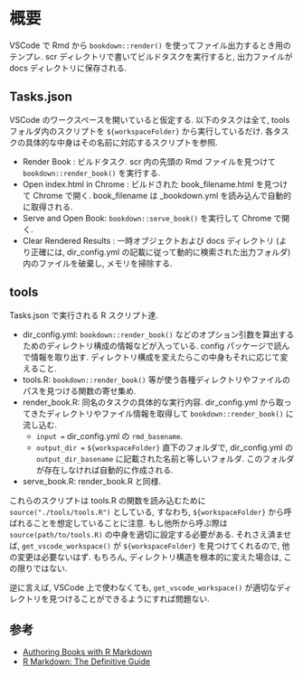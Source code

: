 # 概要

VSCode で Rmd から `bookdown::render()` を使ってファイル出力するとき用のテンプレ.
scr ディレクトリで書いてビルドタスクを実行すると, 出力ファイルが docs ディレクトリに保存される.

## Tasks.json

VSCode のワークスペースを開いていると仮定する. 以下のタスクは全て, tools フォルダ内のスクリプトを `${workspaceFolder}` から実行しているだけ. 各タスクの具体的な中身はその名前に対応するスクリプトを参照.

- Render Book : ビルドタスク. scr 内の先頭の Rmd ファイルを見つけて `bookdown::render_book()` を実行する.
- Open index.html in Chrome : ビルドされた book_filename.html を見つけて Chrome で開く. book_filename は _bookdown.yml を読み込んで自動的に取得される.
- Serve and Open Book: `bookdown::serve_book()` を実行して Chrome で開く.
- Clear Rendered Results : 一時オブジェクトおよび docs ディレクトリ (より正確には, dir_config.yml の記載に従って動的に検索された出力フォルダ) 内のファイルを破棄し, メモリを掃除する.

## tools

Tasks.json で実行される R スクリプト達.

- dir_config.yml: `bookdown::render_book()` などのオプション引数を算出するためのディレクトリ構成の情報などが入っている. config パッケージで読んで情報を取り出す. ディレクトリ構成を変えたらこの中身もそれに応じて変えること.
- tools.R: `bookdown::render_book()` 等が使う各種ディレクトリやファイルのパスを見つける関数の寄せ集め.
- render_book.R: 同名のタスクの具体的な実行内容. dir_config.yml から取ってきたディレクトリやファイル情報を取得して `bookdown::render_book()` に流し込む.
  - `input =` dir_config.yml の `rmd_basename`.
  - `output_dir =` `${workspaceFolder}` 直下のフォルダで, dir_config.yml の `output_dir_basename` に記載された名前と等しいフォルダ. このフォルダが存在しなければ自動的に作成される.
- serve_book.R: render_book.R と同様.

これらのスクリプトは tools.R の関数を読み込むために `source("./tools/tools.R")` としている, すなわち, `${workspaceFolder}` から呼ばれることを想定していることに注意. もし他所から呼ぶ際は `source(path/to/tools.R)` の中身を適切に設定する必要がある. それさえ済ませば, `get_vscode_workspace()` が `${workspaceFolder}` を見つけてくれるので, 他の変更は必要ないはず. もちろん, ディレクトリ構造を根本的に変えた場合は, この限りではない.

逆に言えば, VSCode 上で使わなくても, `get_vscode_workspace()` が適切なディレクトリを見つけることができるようにすれば問題ない.

## 参考

- [Authoring Books with R Markdown](https://bookdown.org/yihui/bookdown/configuration.html)
- [R Markdown: The Definitive Guide](https://bookdown.org/yihui/rmarkdown/)
